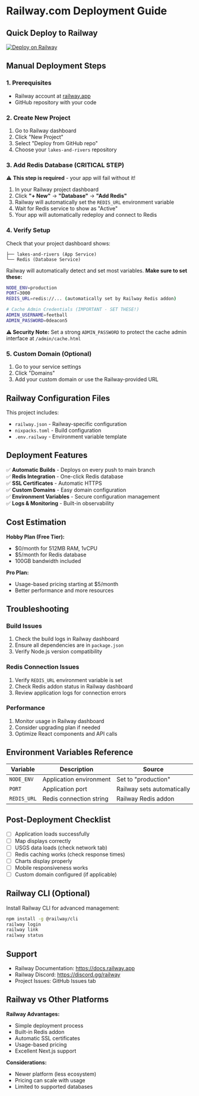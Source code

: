 # Railway.com Deployment Guide

## Quick Deploy to Railway

[![Deploy on Railway](https://railway.app/button.svg)](https://railway.app/template/YOUR_TEMPLATE_ID)

## Manual Deployment Steps

### 1. Prerequisites
- Railway account at [railway.app](https://railway.app)
- GitHub repository with your code

### 2. Create New Project
1. Go to Railway dashboard
2. Click "New Project"
3. Select "Deploy from GitHub repo"
4. Choose your `lakes-and-rivers` repository

### 3. Add Redis Database (CRITICAL STEP)
⚠️ **This step is required** - your app will fail without it!

1. In your Railway project dashboard
2. Click **"+ New"** → **"Database"** → **"Add Redis"**
3. Railway will automatically set the `REDIS_URL` environment variable
4. Wait for Redis service to show as "Active"
5. Your app will automatically redeploy and connect to Redis

### 4. Verify Setup
Check that your project dashboard shows:
```
├── lakes-and-rivers (App Service)
└── Redis (Database Service)
```
Railway will automatically detect and set most variables. **Make sure to set these:**

```bash
NODE_ENV=production
PORT=3000
REDIS_URL=redis://... (automatically set by Railway Redis addon)

# Cache Admin Credentials (IMPORTANT - SET THESE!)
ADMIN_USERNAME=feetball
ADMIN_PASSWORD=0deacon5
```

**⚠️ Security Note:** Set a strong `ADMIN_PASSWORD` to protect the cache admin interface at `/admin/cache.html`

### 5. Custom Domain (Optional)
1. Go to your service settings
2. Click "Domains"
3. Add your custom domain or use the Railway-provided URL

## Railway Configuration Files

This project includes:
- `railway.json` - Railway-specific configuration
- `nixpacks.toml` - Build configuration
- `.env.railway` - Environment variable template

## Deployment Features

✅ **Automatic Builds** - Deploys on every push to main branch  
✅ **Redis Integration** - One-click Redis database  
✅ **SSL Certificates** - Automatic HTTPS  
✅ **Custom Domains** - Easy domain configuration  
✅ **Environment Variables** - Secure configuration management  
✅ **Logs & Monitoring** - Built-in observability  

## Cost Estimation

**Hobby Plan (Free Tier):**
- $0/month for 512MB RAM, 1vCPU
- $5/month for Redis database
- 100GB bandwidth included

**Pro Plan:**
- Usage-based pricing starting at $5/month
- Better performance and more resources

## Troubleshooting

### Build Issues
1. Check the build logs in Railway dashboard
2. Ensure all dependencies are in `package.json`
3. Verify Node.js version compatibility

### Redis Connection Issues
1. Verify `REDIS_URL` environment variable is set
2. Check Redis addon status in Railway dashboard
3. Review application logs for connection errors

### Performance
1. Monitor usage in Railway dashboard
2. Consider upgrading plan if needed
3. Optimize React components and API calls

## Environment Variables Reference

| Variable | Description | Source |
|----------|-------------|---------|
| `NODE_ENV` | Application environment | Set to "production" |
| `PORT` | Application port | Railway sets automatically |
| `REDIS_URL` | Redis connection string | Railway Redis addon |

## Post-Deployment Checklist

- [ ] Application loads successfully
- [ ] Map displays correctly
- [ ] USGS data loads (check network tab)
- [ ] Redis caching works (check response times)
- [ ] Charts display properly
- [ ] Mobile responsiveness works
- [ ] Custom domain configured (if applicable)

## Railway CLI (Optional)

Install Railway CLI for advanced management:

```bash
npm install -g @railway/cli
railway login
railway link
railway status
```

## Support

- Railway Documentation: https://docs.railway.app
- Railway Discord: https://discord.gg/railway
- Project Issues: GitHub Issues tab

## Railway vs Other Platforms

**Railway Advantages:**
- Simple deployment process
- Built-in Redis addon
- Automatic SSL certificates
- Usage-based pricing
- Excellent Next.js support

**Considerations:**
- Newer platform (less ecosystem)
- Pricing can scale with usage
- Limited to supported databases
